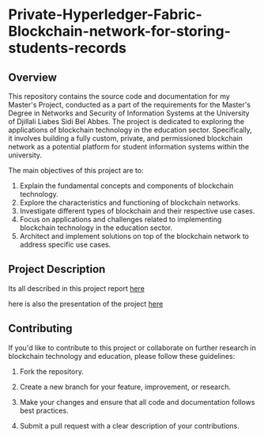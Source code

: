 # Private-Hyperledger-Fabric-Blockchain-network-for-storing-students-records

## Overview

This repository contains the source code and documentation for my Master's Project, conducted as a part of the requirements for the Master's Degree in Networks and Security of Information Systems at the University of Djillali Liabes Sidi Bel Abbes. The project is dedicated to exploring the applications of blockchain technology in the education sector. Specifically, it involves building a fully custom, private, and permissioned blockchain network as a potential platform for student information systems within the university.

The main objectives of this project are to:

1. Explain the fundamental concepts and components of blockchain technology.
2. Explore the characteristics and functioning of blockchain networks.
3. Investigate different types of blockchain and their respective use cases.
4. Focus on applications and challenges related to implementing blockchain technology in the education sector.
5. Architect and implement solutions on top of the blockchain network to address specific use cases.


## Project Description
Its all described in this project report [here](mem.pdf)

here is also the presentation of the project  [here](<Building a private blockchain for storing student records.pdf>)

## Contributing

If you'd like to contribute to this project or collaborate on further research in blockchain technology and education, please follow these guidelines:

1. Fork the repository.

2. Create a new branch for your feature, improvement, or research.

3. Make your changes and ensure that all code and documentation follows best practices.

4. Submit a pull request with a clear description of your contributions.
